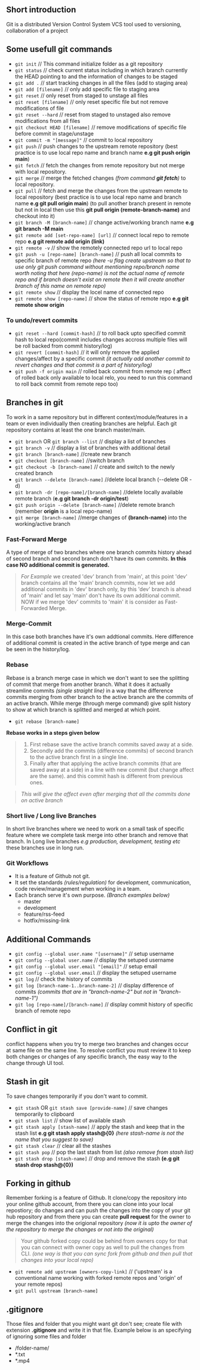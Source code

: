 
## Short introduction

Git is a distributed Version Control System  VCS tool used to versioning, collaboration of a project

## Some usefull git commands

 - `git init`                           // This command initialize folder as a git repository
 - `git status`                         // check current status including in which branch currently the HEAD pointing to and the information of changes to be staged
 - `git add .`                          // start tracking changes in all the files (add to staging area)
 - `git add [filename]`                 // only add specific file to staging area
 - `git reset`                          // only reset from staged to unstage all files
 - `git reset [filename]`               // only reset specific file but not remove modifications of file
 - `git reset --hard`                   // reset from staged to unstaged also remove modifications from all files
 - `git checkout HEAD [filename]`       // remove modifications of specific file before commit in stage/unstage
 - `git commit -m "[message]"`          // commit to local repository
 - `git push`                           // push changes to the upstream remote repository (best practice is to use local repo name and branch name **e.g git push origin main**)
 - `git fetch`                          // fetch the changes from remote repository but not merge with local repository.
 - `git merge`                          // merge the fetched changes *(from command **git fetch**)* to local 
repository.
 - `git pull`                           // fetch and merge the changes from the upstream remote to local repository (best practice is to use local repo name and branch name **e.g git pull origin main**) (to pull another branch present in remote but not in local then use this **git pull origin (remote-branch-name)** and checkout into it)
 - `git branch -M [branch-name]`        // change active/working branch name **e.g git branch -M main**
 - `git remote add [set-repo-name] [url]`   // connect local repo to remote repo **e.g git remote add origin (link)**
 - `git remote -v`                      // show the remotely connected repo url to local repo
 - `git push -u [repo-name] [branch-name]` // push all local commits to specific branch of remote repo *(here -u flag create upstream so that to use only git push command without mentioning repo/branch name worth noting that here (repo-name) is not the actual name of remote repo and if branch doesn't exist on remote then it will create another branch of this name on remote repo)*
 - `git remote show`                    // display the locel name of connected repo
 - `git remote show [repo-name]`        // show the status of remote repo **e.g git remote show origin**

### To undo/revert commits

 - `git reset --hard [commit-hash]`     // to roll back upto specified commit hash to local repo(commit includes changes accross multiple files will be roll backed from commit history/log)
 - `git revert [commit-hash]`           // it will only remove the applied changes/affect by a specific commit *(it actually add another commit to revert changes and that commit is a part of history/log)*
 - `git push -f origin main`            // rolled back commit from remote rep ( affect of rolled back only available to local relo, you need to run this command to roll back commit from remote repo too)

## Branches in git

To work in a same repository but in different context/module/features in a team or even individually then creating branches are helpful. Each git repository contains at least the one branch master/main. 

- `git branch` OR `git branch --list`   // display a list of branches
- `git branch -v`                       // display a list of branches with additional detail
- `git branch [branch-name]`            //create new branch 
- `git checkout [branch-name]`          //switch branch
- `git checkout -b [branch-name]`       // create and switch to the newly created branch
- `git branch --delete [branch-name]`   //delete local branch (--delete OR -d)
- `git branch -dr [repo-name]/[branch-name]`        //delete locally available remote branch (**e.g git branch -dr origin/test**)
- `git push origin --delete [branch-name]`   //delete remote branch (remember **origin** is a local repo-name)
- `git merge [branch-name]`             //merge changes of **(branch-name)** into the working/active branch

### Fast-Forward Merge

A type of merge of two branches where one branch commits history ahead of second branch and second branch don't have its own commits. **In this case NO additional commit is generated.**
>_For Example_ we created 'dev' branch from 'main', at this point 'dev' branch contains all the 'main' branch commits, now let we add additional commits in 'dev' branch only, by this 'dev' branch is ahead of 'main' and let say 'main' don't have its own additional commit. NOW if we merge 'dev' commits to 'main' it is consider as Fast-Forwarded Merge.

### Merge-Commit

In this case both branches have it's own addtional commits. Here difference of additional commit is created in the active branch of type merge and can be seen in the history/log.

### Rebase

Rebase is a branch merge case in which we don't want to see the splitting of commit that merge from another branch. What it does it actually streamline commits _(single straight line)_ in a way that the difference commits merging from other branch to the active branch are the commits of an active branch. While merge (through merge command) give split history to show at which branch is splitted and merged at which point.

- `git rebase [branch-name]`

**Rebase works in a steps given below**
> 1. First rebase save the active branch commits saved away at a side.
> 2. Secondly add the commits (difference commits) of second branch to the active branch first in a single line.
> 3. Finally after that applying the active branch commits (that are saved away at a side) in a line with new commit (but change affect are the same). and this commit hash is different from previous ones.

> _This will give the affect even after merging that all the commits done on active branch_

### Short live / Long live Branches

In short live branches where we need to work on a small task of specific feature where we complete task merge into other branch and remove that branch.
In Long live branches *e.g production, development, testing etc* these branches use in long run. 

### Git Workflows

* It is a feature of Github not git. 
* It set the standards _(rules/regulation)_ for development, communication, code review/management when working in a team.
* Each branch serve it's own purpose. _(Branch examples below)_
    * master
    * development
    * feature/rss-feed
    * hotfix/missing-link

## Additional Commands

- `git config --global user.name "[username]"` // setup username
- `git config --global user.name`              // display the setuped username
- `git config --global user.email "[email]"`   // setup email
- `git config --global user.email`             // display the setuped username
- `git log`                                    // check the history of commits
- `git log [branch-name-1..branch-name-2]`     // display difference of commits *(commits that are in "branch-name-2" but not in "branch-name-1")*
- `git log [repo-name]/[branch-name]`          // display commit history of specific branch of remote repo

## Conflict in git

conflict happens when you try to merge two branches and changes occur at same file on the same line.
To resolve conflict you must review it to keep both changes or changes of any specific branch, the easy way to the change through UI tool.

## Stash in git

To save changes temporarily if you don't want to commit.

- `git stash` OR `git stash save [provide-name]` // save changes temporarily to clipboard
- `git stash list`                               // show list of available stash
- `git stash apply [stash-name]`                 // apply the stash and keep that in the stash list **e.g git stash apply stash@{0}** *(here stash-name is not the name that you suggest to save)*
- `git stash clear`                              // clear all the stashes
- `git stash pop`                                // pop the last stash from list *(also remove from stash list)*
- `git stash drop [stash-name]`                  // drop and remove the stash **(e.g git stash drop stash@{0})**

## Forking in github

Remember forking is a feature of Github. It clone/copy the repository into your online github account, from there you can clone into your local repostiory; do changes and can push the changes into the copy of your git hub repository and from there you can create **pull request** for the owner to merge the changes into the origional repository *(now it is upto the owner of the repository to merge the changes or not into the original)*

> Your github forked copy could be behind from owners copy for that you can connect with owner copy as well to pull the changes from CLI. *(one way is that you can sync fork from github and then pull that changes into your local repo)*

- `git remote add upstream [owners-copy-link]` // ('upstream' is a conventional name working with forked remote repos and 'origin' of your remote repos)
- `git pull upstream [branch-name]`

## .gitignore

Those files and folder that you might want git don't see; create file with extension **.gitignore** and write it in that file. Example below is an specifying of ignoring some files and folder

 - /folder-name/
 - *.txt 
 - *.mp4